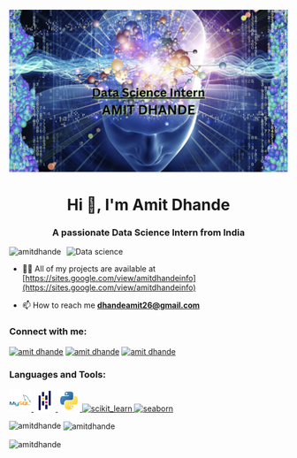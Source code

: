 ![logo](https://github.com/Amitdhande/Amitdhande/blob/main/Data%20Science%20Intern.png)
<h1 align="center">Hi 👋, I'm Amit Dhande</h1>
<h3 align="center">A passionate Data Science Intern from India</h3>

<img align="right" alt="Data science" width="400" src="https://user-images.githubusercontent.com/55389276/140866485-8fb1c876-9a8f-4d6a-98dc-08c4981eaf70.gif">

<p align="left"> <img src="https://komarev.com/ghpvc/?username=amitdhande&label=Profile%20views&color=0e75b6&style=flat" alt="amitdhande" /> </p>

- 👨‍💻 All of my projects are available at [https://sites.google.com/view/amitdhandeinfo](https://sites.google.com/view/amitdhandeinfo)

- 📫 How to reach me **dhandeamit26@gmail.com**

<h3 align="left">Connect with me:</h3>
<p align="left">
<a href="https://linkedin.com/in/amit dhande" target="blank"><img align="center" src="https://raw.githubusercontent.com/rahuldkjain/github-profile-readme-generator/master/src/images/icons/Social/linked-in-alt.svg" alt="amit dhande" height="30" width="40" /></a>
<a href="https://stackoverflow.com/users/amit dhande" target="blank"><img align="center" src="https://raw.githubusercontent.com/rahuldkjain/github-profile-readme-generator/master/src/images/icons/Social/stack-overflow.svg" alt="amit dhande" height="30" width="40" /></a>
<a href="https://kaggle.com/amit dhande" target="blank"><img align="center" src="https://raw.githubusercontent.com/rahuldkjain/github-profile-readme-generator/master/src/images/icons/Social/kaggle.svg" alt="amit dhande" height="30" width="40" /></a>
</p>

<h3 align="left">Languages and Tools:</h3>
<p align="left"> <a href="https://www.mysql.com/" target="_blank" rel="noreferrer"> <img src="https://raw.githubusercontent.com/devicons/devicon/master/icons/mysql/mysql-original-wordmark.svg" alt="mysql" width="40" height="40"/> </a> <a href="https://pandas.pydata.org/" target="_blank" rel="noreferrer"> <img src="https://raw.githubusercontent.com/devicons/devicon/2ae2a900d2f041da66e950e4d48052658d850630/icons/pandas/pandas-original.svg" alt="pandas" width="40" height="40"/> </a> <a href="https://www.python.org" target="_blank" rel="noreferrer"> <img src="https://raw.githubusercontent.com/devicons/devicon/master/icons/python/python-original.svg" alt="python" width="40" height="40"/> </a> <a href="https://scikit-learn.org/" target="_blank" rel="noreferrer"> <img src="https://upload.wikimedia.org/wikipedia/commons/0/05/Scikit_learn_logo_small.svg" alt="scikit_learn" width="40" height="40"/> </a> <a href="https://seaborn.pydata.org/" target="_blank" rel="noreferrer"> <img src="https://seaborn.pydata.org/_images/logo-mark-lightbg.svg" alt="seaborn" width="40" height="40"/> </a> </p>

<p><img align="left" src="https://github-readme-stats.vercel.app/api/top-langs?username=amitdhande&show_icons=true&locale=en&layout=compact" alt="amitdhande" /></p>

<p>&nbsp;<img align="center" src="https://github-readme-stats.vercel.app/api?username=amitdhande&show_icons=true&locale=en" alt="amitdhande" /></p>

<p><img align="center" src="https://github-readme-streak-stats.herokuapp.com/?user=amitdhande&" alt="amitdhande" /></p>
